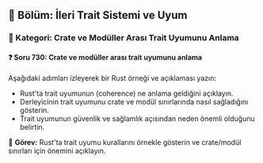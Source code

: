 ## 📘 Bölüm: İleri Trait Sistemi ve Uyum  
### 🔹 Kategori: Crate ve Modüller Arası Trait Uyumunu Anlama  
#### ❓ Soru 730: Crate ve modüller arası trait uyumunu anlama

Aşağıdaki adımları izleyerek bir Rust örneği ve açıklaması yazın:

- Rust'ta trait uyumunun (coherence) ne anlama geldiğini açıklayın.
- Derleyicinin trait uyumunu crate ve modül sınırlarında nasıl sağladığını gösterin.
- Trait uyumunun güvenlik ve sağlamlık açısından neden önemli olduğunu belirtin.

🔧 **Görev:** Rust'ta trait uyumu kurallarını örnekle gösterin ve crate/modül sınırları için önemini açıklayın.
